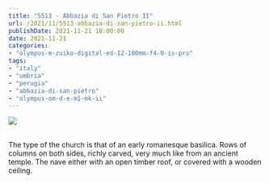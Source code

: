 ```yaml
---
title: "5513 - Abbazia di San Pietro II"
url: /2021/11/5513-abbazia-di-san-pietro-ii.html
publishDate: 2021-11-21 18:00:00
date: 2021-11-21
categories:
- "olympus-m-zuiko-digital-ed-12-100mm-f4-0-is-pro"
tags:
- "italy"
- "umbria"
- "perugia"
- "abbazia-di-san-pietro"
- "olympus-om-d-e-m1-mk-ii"
---
```

<div class="container">
<div class="center"><a target="_blank" href="https://d25zfm9zpd7gm5.cloudfront.net/1200x1200/2019/20190902_105236_lr.jpg"><img class="webfeedsFeaturedVisual" src="https://d25zfm9zpd7gm5.cloudfront.net/0600x0600/2019/20190902_105236_lr.jpg" /></a></div>
</div>
<br />

The type of the church is that of an early romanesque
basilica. Rows of columns on both sides, richly carved, very
much like from an ancient temple. The nave either with an
open timber roof, or covered with a wooden ceiling.
